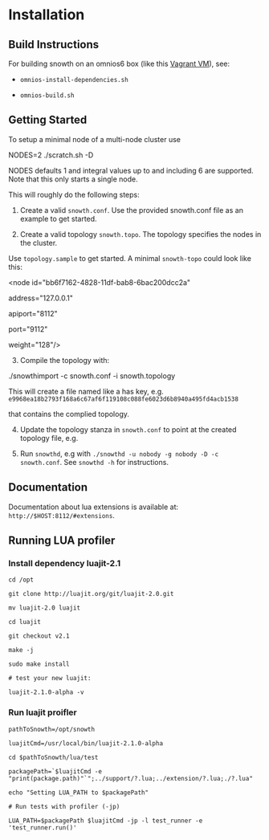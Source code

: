 # Installation

## Build Instructions

For building snowth on an omnios6 box (like this [Vagrant VM](https://atlas.hashicorp.com/omniti/boxes/omnios-r151006)), see:

* `omnios-install-dependencies.sh`

* `omnios-build.sh`

## Getting Started

To setup a minimal node of a multi-node cluster use

 NODES=2 ./scratch.sh -D

NODES defaults 1 and integral values up to and including 6 are supported. Note that this only starts a single node.

This will roughly do the following steps:

1. Create a valid `snowth.conf`. Use the provided snowth.conf file as an example to get started.

2. Create a valid topology `snowth.topo`. The topology specifies the nodes in the cluster.

 Use `topology.sample` to get started. A minimal `snowth-topo` could look like this:

 <nodes>

 <node id="bb6f7162-4828-11df-bab8-6bac200dcc2a"

 address="127.0.0.1"

 apiport="8112"

 port="9112"

 weight="128"/>

 </nodes>

3. Compile the topology with:

 ./snowthimport -c snowth.conf -i snowth.topology

 This will create a file named like a has key, e.g. `e9968ea18b2793f168a6c67af6f119108c088fe6023d6b8940a495fd4acb1538`

 that contains the complied topology.

4. Update the topology stanza in `snowth.conf` to point at the created topology file, e.g.

 <topology path="/opt/circonus/etc/snowth-topo/" active="e9968ea18b2793f168a6c67af6f119108c088fe6023d6b8940a495fd4acb1538" redo="/var/tmp/tredo/{node}"/>

5. Run `snowthd`, e.g with `./snowthd -u nobody -g nobody -D -c snowth.conf`. See `snowthd -h` for instructions.

## Documentation

Documentation about lua extensions is available at: `http://$HOST:8112/#extensions`.

## Running LUA profiler

### Install dependency luajit-2.1

```
cd /opt

git clone http://luajit.org/git/luajit-2.0.git

mv luajit-2.0 luajit

cd luajit

git checkout v2.1

make -j

sudo make install

# test your new luajit:

luajit-2.1.0-alpha -v
```

### Run luajit proifler

```
pathToSnowth=/opt/snowth

luajitCmd=/usr/local/bin/luajit-2.1.0-alpha

cd $pathToSnowth/lua/test

packagePath=`$luajitCmd -e "print(package.path)"`";../support/?.lua;../extension/?.lua;./?.lua"

echo "Setting LUA_PATH to $packagePath"

# Run tests with profiler (-jp)

LUA_PATH=$packagePath $luajitCmd -jp -l test_runner -e 'test_runner.run()'
```

